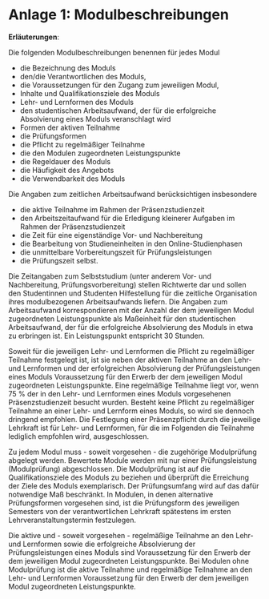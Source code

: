 # Anlage 1: Modulbeschreibungen
**Erläuterungen**:

Die folgenden Modulbeschreibungen benennen für jedes Modul

- die Bezeichnung des Moduls
- den/die Verantwortlichen des Moduls,
- die Voraussetzungen für den Zugang zum jeweiligen Modul,
- Inhalte und Qualifikationsziele des Moduls
- Lehr- und Lernformen des Moduls
- den studentischen Arbeitsaufwand, der für die erfolgreiche Absolvierung eines Moduls veranschlagt wird
- Formen der aktiven Teilnahme
- die Prüfungsformen
- die Pflicht zu regelmäßiger Teilnahme
- die den Modulen zugeordneten Leistungspunkte
- die Regeldauer des Moduls
- die Häufigkeit des Angebots
- die Verwendbarkeit des Moduls

Die Angaben zum zeitlichen Arbeitsaufwand berücksichtigen insbesondere

- die aktive Teilnahme im Rahmen der Präsenzstudienzeit
- den Arbeitszeitaufwand für die Erledigung kleinerer Aufgaben im Rahmen der Präsenzstudienzeit
- die Zeit für eine eigenständige Vor- und Nachbereitung
- die Bearbeitung von Studieneinheiten in den Online-Studienphasen
- die unmittelbare Vorbereitungszeit für Prüfungsleistungen
- die Prüfungszeit selbst.

Die Zeitangaben zum Selbststudium (unter anderem
Vor- und Nachbereitung, Prüfungsvorbereitung) stellen
Richtwerte dar und sollen den Studentinnen und Studenten Hilfestellung für die zeitliche Organisation ihres
modulbezogenen Arbeitsaufwands liefern. Die Angaben
zum Arbeitsaufwand korrespondieren mit der Anzahl der
dem jeweiligen Modul zugeordneten Leistungspunkte
als Maßeinheit für den studentischen Arbeitsaufwand,
der für die erfolgreiche Absolvierung des Moduls in etwa
zu erbringen ist. Ein Leistungspunkt entspricht 30 Stunden.

Soweit für die jeweiligen Lehr- und Lernformen die
Pflicht zu regelmäßiger Teilnahme festgelegt ist, ist sie
neben der aktiven Teilnahme an den Lehr- und Lernformen und der erfolgreichen Absolvierung der Prüfungsleistungen eines Moduls Voraussetzung für den Erwerb
der dem jeweiligen Modul zugeordneten Leistungspunkte. Eine regelmäßige Teilnahme liegt vor, wenn
75 % der in den Lehr- und Lernformen eines Moduls
vorgesehenen Präsenzstudienzeit besucht wurden. Besteht keine Pflicht zu regelmäßiger Teilnahme an einer
Lehr- und Lernform eines Moduls, so wird sie dennoch
dringend empfohlen. Die Festlegung einer Präsenzpflicht durch die jeweilige Lehrkraft ist für Lehr- und
Lernformen, für die im Folgenden die Teilnahme lediglich empfohlen wird, ausgeschlossen.

Zu jedem Modul muss - soweit vorgesehen - die zugehörige Modulprüfung abgelegt werden. Bewertete Module werden mit nur einer Prüfungsleistung (Modulprüfung) abgeschlossen. Die Modulprüfung ist auf die Qualifikationsziele des Moduls zu beziehen und überprüft
die Erreichung der Ziele des Moduls exemplarisch. Der
Prüfungsumfang wird auf das dafür notwendige Maß beschränkt. In Modulen, in denen alternative Prüfungsformen vorgesehen sind, ist die Prüfungsform des jeweiligen Semesters von der verantwortlichen Lehrkraft spätestens im ersten Lehrveranstaltungstermin festzulegen.

Die aktive und - soweit vorgesehen - regelmäßige Teilnahme an den Lehr- und Lernformen sowie die erfolgreiche Absolvierung der Prüfungsleistungen eines Moduls
sind Voraussetzung für den Erwerb der dem jeweiligen
Modul zugeordneten Leistungspunkte. Bei Modulen
ohne Modulprüfung ist die aktive Teilnahme und regelmäßige Teilnahme an den Lehr- und Lernformen Voraussetzung für den Erwerb der dem jeweiligen Modul
zugeordneten Leistungspunkte.
